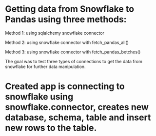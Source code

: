 
# Getting data from Snowflake to Pandas using three methods:

Method 1: using sqlalchemy snowflake connector

Method 2: using snowflake connector with fetch_pandas_all()

Method 3: using snowflake connector with fetch_pandas_betches()

The goal was to test three types of connections to get the data from snowflake for further data manipulation.

# Created app is connecting to snowflake using snowflake.connector, creates new database, schema, table and insert new rows to the table. 